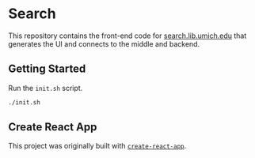 # Search
This repository contains the front-end code for [search.lib.umich.edu](https://search.lib.umich.edu/) that generates the UI and connects to the middle and backend.

## Getting Started
Run the `init.sh` script.

```bash
./init.sh
```

## Create React App
This project was originally built with [`create-react-app`](https://www.npmjs.com/package/create-react-app).
